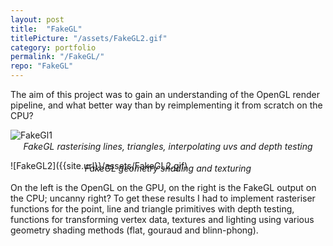 ```yaml
---
layout: post
title:  "FakeGL"
titlePicture: "/assets/FakeGL2.gif"
category: portfolio
permalink: "/FakeGL/"
repo: "FakeGL"
---
```


<!--end-excerpt-->

The aim of this project was to gain an understanding of the OpenGL render pipeline, and what better way than by reimplementing it from scratch on the CPU?

![FakeGl1]({{site.url}}/assets/FakeGL1.gif)
<p style="text-align:center; margin-top:-13px">
<em>FakeGL rasterising lines, triangles, interpolating uvs and depth testing</em>
</p>
![FakeGL2]({{site.url}}/assets/FakeGL2.gif)
<p style="text-align:center; margin-top:-13px">
<em>FakeGL geometry shading and texturing</em>
</p>
On the left is the OpenGL on the GPU, on the right is the FakeGL output on the CPU; uncanny right? To get these results I had to implement rasteriser functions for the point, line and triangle primitives with depth testing, functions for transforming vertex data, textures and lighting using various geometry shading methods (flat, gouraud and blinn-phong). 



